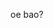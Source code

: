 oe bao?

<!---
marcelobruscattom/marcelobruscattom is a ✨ special ✨ repository because its `README.md` (this file) appears on your GitHub profile.
You can click the Preview link to take a look at your changes.
--->
